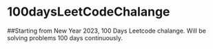 # 100daysLeetCodeChalange

##Starting from New Year 2023, 100 Days Leetcode chalange. Will be solving problems 100 days continuously.
